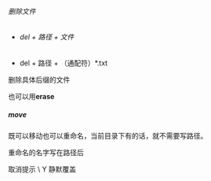 ###### 删除文件

- ###### del + 路径 + 文件

- del + 路径 + （通配符）*.txt

删除具体后缀的文件

也可以用**erase**

##### move

既可以移动也可以重命名，当前目录下有的话，就不需要写路径。

重命名的名字写在路径后

取消提示  \ Y  静默覆盖



